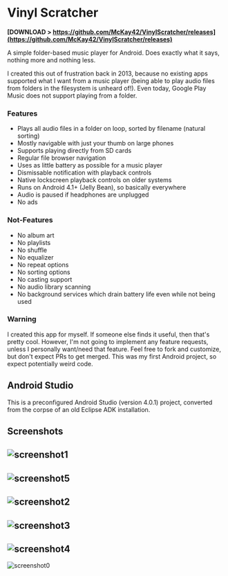 # Vinyl Scratcher

**[DOWNLOAD > https://github.com/McKay42/VinylScratcher/releases](https://github.com/McKay42/VinylScratcher/releases)**

A simple folder-based music player for Android. Does exactly what it says, nothing more and nothing less.

I created this out of frustration back in 2013, because no existing apps supported what I want from a music player (being able to play audio files from folders in the filesystem is unheard of!). Even today, Google Play Music does not support playing from a folder.

### Features
* Plays all audio files in a folder on loop, sorted by filename (natural sorting)
* Mostly navigable with just your thumb on large phones
* Supports playing directly from SD cards
* Regular file browser navigation
* Uses as little battery as possible for a music player
* Dismissable notification with playback controls
* Native lockscreen playback controls on older systems
* Runs on Android 4.1+ (Jelly Bean), so basically everywhere
* Audio is paused if headphones are unplugged
* No ads

### Not-Features
* No album art
* No playlists
* No shuffle
* No equalizer
* No repeat options
* No sorting options
* No casting support
* No audio library scanning
* No background services which drain battery life even while not being used

### Warning
I created this app for myself. If someone else finds it useful, then that's pretty cool. However, I'm not going to implement any feature requests, unless I personally want/need that feature. Feel free to fork and customize, but don't expect PRs to get merged. This was my first Android project, so expect potentially weird code.

## Android Studio

This is a preconfigured Android Studio (version 4.0.1) project, converted from the corpse of an old Eclipse ADK installation.

## Screenshots

![screenshot1](/screenshots/screenshot1.png?raw=true)
---
![screenshot5](/screenshots/screenshot5.png?raw=true)
---
![screenshot2](/screenshots/screenshot2.png?raw=true)
---
![screenshot3](/screenshots/screenshot3.png?raw=true)
---
![screenshot4](/screenshots/screenshot4.png?raw=true)
---
![screenshot0](/screenshots/screenshot0.png?raw=true)
